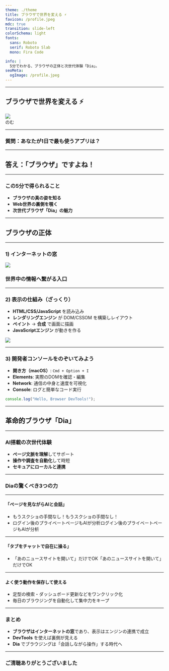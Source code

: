```yaml
---
theme: ./theme
title: ブラウザで世界を変える ⚡️
favicon: /profile.jpeg
mdc: true
transition: slide-left
colorSchema: light
fonts:
  sans: Roboto
  serif: Roboto Slab
  mono: Fira Code

info: |
  5分でわかる、ブラウザの正体と次世代体験「Dia」。
seoMeta:
  ogImage: /profile.jpeg
---
```


---

<div class="text-right">
<h2>ブラウザで世界を変える ⚡️</h2>
<div class="flex items-center justify-end">
  <img src="/profile.jpeg" class="w-[80px] h-[80px] object-cover mr-4 rounded-full" />
  <div class="font-semibold">のむ</div>
</div>
</div>

---

### 質問：あなたが1日で最も使うアプリは？

---

## 答え：「ブラウザ」ですよね！

---

### この5分で得られること

- **ブラウザの真の姿を知る**
- **Web世界の裏側を覗く**
- **次世代ブラウザ「Dia」の魅力**

---

## ブラウザの正体

---

### 1) インターネットの窓

<img src="/internet.png" class="w-[850px] h-auto rounded-lg border-4 border-white"/>
<div v-click class="absolute bg-white/80 top-0 left-0 w-full h-full flex items-center justify-center transition-all duration-300">
  <h3>世界中の情報へ繋がる入口</h3>
</div>

---

### 2) 表示の仕組み（ざっくり）

- **HTML/CSS/JavaScript** を読み込み
- **レンダリングエンジン** が DOM/CSSOM を構築しレイアウト
- **ペイント** → **合成** で画面に描画
- **JavaScriptエンジン** が動きを作る

<img src="/communicate-browser-and-server.png" class="w-[900px] h-auto rounded-lg"/>

---

### 3) 開発者コンソールをのぞいてみよう

- **開き方（macOS）**: `Cmd + Option + I`
- **Elements**: 実際のDOMを確認・編集
- **Network**: 通信の中身と速度を可視化
- **Console**: ログと簡単なコード実行

```js
console.log("Hello, Browser DevTools!");
```

---

## 革命的ブラウザ「Dia」

---

### AI搭載の次世代体験

- **ページ文脈を理解**してサポート
- **操作や調査を自動化**して時短
- **セキュアにローカルと連携**

---

### Diaの驚くべき3つの力

---

#### 「ページを見ながらAIと会話」

- もうスクショの手間なし！もうスクショの手間なし！
- ログイン後のプライベートページもAIが分析ログイン後のプライベートページもAIが分析

---

#### 「タブをチャットで自在に操る」

- 「あのニュースサイトを開いて」だけでOK「あのニュースサイトを開いて」だけでOK

---

#### よく使う動作を保存して使える

- 定型の検索・ダッシュボード更新などをワンクリック化
- 毎日のブラウジングを自動化して集中力をキープ

---

### まとめ

- **ブラウザはインターネットの窓**であり、表示はエンジンの連携で成立
- **DevTools** を使えば裏側が見える
- **Dia** でブラウジングは「会話しながら操作」する時代へ

---

### ご清聴ありがとうございました
